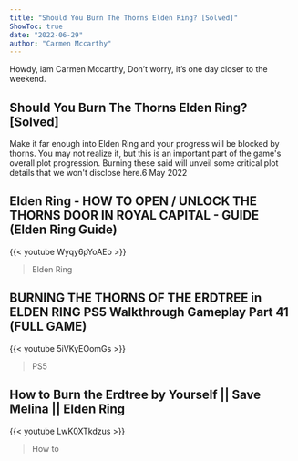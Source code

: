 ```yaml
---
title: "Should You Burn The Thorns Elden Ring? [Solved]"
ShowToc: true 
date: "2022-06-29"
author: "Carmen Mccarthy" 
---
```


Howdy, iam Carmen Mccarthy, Don’t worry, it’s one day closer to the weekend.
## Should You Burn The Thorns Elden Ring? [Solved]
 Make it far enough into Elden Ring and your progress will be blocked by thorns. You may not realize it, but this is an important part of the game's overall plot progression. Burning these said will unveil some critical plot details that we won't disclose here.6 May 2022

## Elden Ring - HOW TO OPEN / UNLOCK THE THORNS DOOR IN ROYAL CAPITAL -  GUIDE (Elden Ring Guide)
{{< youtube Wyqy6pYoAEo >}}
>Elden Ring

## BURNING THE THORNS OF THE ERDTREE in ELDEN RING PS5 Walkthrough Gameplay Part 41 (FULL GAME)
{{< youtube 5iVKyEOomGs >}}
>PS5 

## How to Burn the Erdtree by Yourself  ||  Save Melina  ||  Elden Ring
{{< youtube LwK0XTkdzus >}}
>How to 

